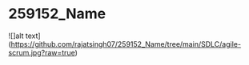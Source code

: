 # 259152_Name
![]alt text](https://github.com/rajatsingh07/259152_Name/tree/main/SDLC/agile-scrum.jpg?raw=true)